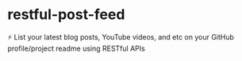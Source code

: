 # restful-post-feed
:zap: List your latest blog posts, YouTube videos, and etc on your GitHub profile/project readme using RESTful APIs
